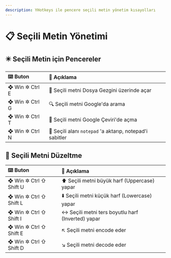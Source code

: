 ```yaml
---
description: YHotkeys ile pencere seçili metin yönetim kısayolları
---
```


# 📋 Seçili Metin Yönetimi

## ✴️ Seçili Metin için Pencereler

| ⌨️ Buton | 📑 Açıklama |
| :--- | :--- |
| ❖ Win ✲ Ctrl E | 📂 Seçili metni Dosya Gezgini üzerinde açar |
| ❖ Win ✲ Ctrl G | 🔍 Seçili metni Google'da arama |
| ❖ Win ✲ Ctrl T | 💱 Seçili metni Google Çeviri'de açma |
| ❖ Win ✲ Ctrl N | 📝 Seçili alanı `notepad` 'a aktarıp, notepad'i sabitler |

## 🔨 Seçili Metni Düzeltme

| ⌨️ Buton | 📑 Açıklama |
| :--- | :--- |
| ❖ Win ✲ Ctrl ⇧ Shift U | ⬆ Seçili metni büyük harf \(Uppercase\) yapar |
| ❖ Win ✲ Ctrl ⇧ Shift L | ⬇️ Seçili metni küçük harf \(Lowercase\) yapar |
| ❖ Win ✲ Ctrl ⇧ Shift I | ↔️ Seçili metni ters boyutlu harf \(Inverted\) yapar |
| ❖ Win ✲ Ctrl ⇧ Shift E | ↖️ Seçili metni encode eder |
| ❖ Win ✲ Ctrl ⇧ Shift D | ↘️ Seçili metni decode eder |

